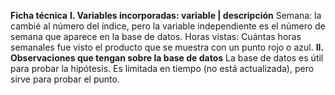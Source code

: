 **Ficha técnica**
**I. Variables incorporadas: variable | descripción**
Semana: la cambié al número del índice, pero la variable independiente es el número de semana que aparece en la base de datos.
Horas vistas: Cuántas horas semanales fue visto el producto que se muestra con un punto rojo o azul.
**II. Observaciones que tengan sobre la base de datos**
La base de datos es útil para probar la hipótesis. Es limitada en tiempo (no está actualizada), pero sirve para probar el punto.